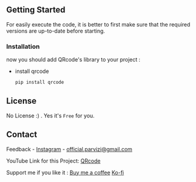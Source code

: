 <!-- GETTING STARTED -->
## Getting Started

For easily execute the code, it is better to first make sure that the required versions are up-to-date before starting.

### Installation

now you should add QRcode's library to your project :

* install qrcode

   ```sh
   pip install qrcode
   ```

<!-- LICENSE -->
## License

No License :) . Yes it's `Free` for you.

<!-- CONTACT -->
## Contact

Feedback - [Instagram](https://instagram.com/im.awrsha?utm_medium=copy_link) - official.parvizi@gmail.com

YouTube Link for this Project: [QRcode](https://youtu.be/kdd1MiCck-I)

Support me if you like it :
[Buy me a coffee](https://www.buymeacoffee.com/HydraLearn)
[Ko-fi](ko-fi.com/hydralearn)
